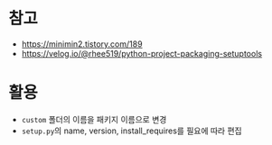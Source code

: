 # 참고
* https://minimin2.tistory.com/189
* https://velog.io/@rhee519/python-project-packaging-setuptools

# 활용
* `custom` 폴더의 이름을 패키지 이름으로 변경
* `setup.py`의 name, version, install_requires를 필요에 따라 편집
